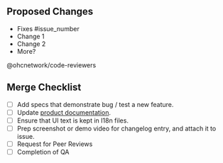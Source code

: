 ## Proposed Changes

- Fixes #issue_number
- Change 1
- Change 2
- More?

@ohcnetwork/code-reviewers

## Merge Checklist

- [ ] Add specs that demonstrate bug / test a new feature.
- [ ] Update [product documentation](https://docs.ohc.network).
- [ ] Ensure that UI text is kept in I18n files.
- [ ] Prep screenshot or demo video for changelog entry, and attach it to issue.
- [ ] Request for Peer Reviews
- [ ] Completion of QA
